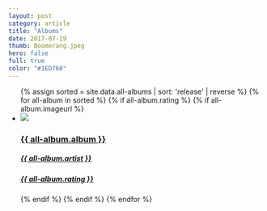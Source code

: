 ```yaml
---
layout: post
category: article
title: "Albums"
date: 2017-07-19
thumb: Boomerang.jpeg
hero: false
full: true
color: "#1ED760"
---
```


<ul class="list article-list list-grid list-grid-numbered list-shadow">
  {% assign sorted = site.data.all-albums | sort: 'release' | reverse %}
  {% for all-album in sorted %}
  {% if all-album.rating %}
  {% if all-album.imageurl %}
  <li class="list-item">
    <a href="{{ all-album.albumurl }}" target="_blank" rel="noopener">
      <img src="/img/albums/{{ all-album.albumid }}.png" class="list-image" loading="lazy">
      <h3>{{ all-album.album }}</h3>
      <h5>{{ all-album.artist }}</h5>
      <h5 class="list-rating list-rating-{{all-album.rating}}">{{ all-album.rating }}</h5>
    </a>
  </li>
  {% endif %}
  {% endif %}
  {% endfor %}
</ul>
